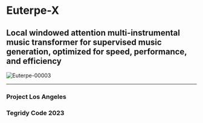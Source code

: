 # Euterpe-X
## Local windowed attention multi-instrumental music transformer for supervised music generation, optimized for speed, performance, and efficiency

![Euterpe-00003](https://user-images.githubusercontent.com/56325539/236949173-1c9e8e45-db71-4d22-9c6b-561c0304fada.png)

***

### Project Los Angeles
### Tegridy Code 2023
